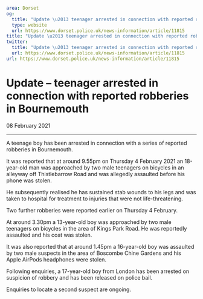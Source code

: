 ```yaml
area: Dorset
og:
  title: "Update \u2013 teenager arrested in connection with reported robberies in Bournemouth"
  type: website
  url: https://www.dorset.police.uk/news-information/article/11815
title: "Update \u2013 teenager arrested in connection with reported robberies in Bournemouth |"
twitter:
  title: "Update \u2013 teenager arrested in connection with reported robberies in Bournemouth"
  url: https://www.dorset.police.uk/news-information/article/11815
url: https://www.dorset.police.uk/news-information/article/11815
```

# Update – teenager arrested in connection with reported robberies in Bournemouth

08 February 2021

* * *

A teenage boy has been arrested in connection with a series of reported robberies in Bournemouth.

It was reported that at around 9.55pm on Thursday 4 February 2021 an 18-year-old man was approached by two male teenagers on bicycles in an alleyway off Thistlebarrow Road and was allegedly assaulted before his phone was stolen.

He subsequently realised he has sustained stab wounds to his legs and was taken to hospital for treatment to injuries that were not life-threatening.

Two further robberies were reported earlier on Thursday 4 February.

At around 3.30pm a 13-year-old boy was approached by two male teenagers on bicycles in the area of Kings Park Road. He was reportedly assaulted and his coat was stolen.

It was also reported that at around 1.45pm a 16-year-old boy was assaulted by two male suspects in the area of Boscombe Chine Gardens and his Apple AirPods headphones were stolen.

Following enquiries, a 17-year-old boy from London has been arrested on suspicion of robbery and has been released on police bail.

Enquiries to locate a second suspect are ongoing.
